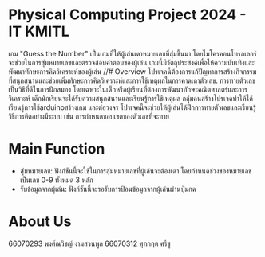 # Physical Computing Project 2024 - IT KMITL
เกม "Guess the Number" เป็นเกมที่ให้ผู้เล่นเดาหมายเลขที่สุ่มขึ้นมา โดยไมโครคอนโทรลเลอร์จะช่วยในการสุ่มหมายเลขและตรวจสอบคำตอบของผู้เล่น เกมนี้มีวัตถุประสงค์เพื่อให้ความบันเทิงและพัฒนาทักษะการคิดวิเคราะห์ของผู้เล่น
//# Overview
โปรเจคนี้ต้องการแก้ปัญหาการสร้างกิจกรรมที่สนุกสนานและช่วยเพิ่มทักษะการคิดวิเคราะห์และการใช้เหตุผลในการคาดเดาตัวเลข. การทายตัวเลขเป็นวิธีที่ดีในการฝึกสมอง โดยเฉพาะในเด็กหรือผู้เรียนที่ต้องการพัฒนาทักษะคณิตศาสตร์และการวิเคราะห์ เด็กนักเรียนจะได้รับความสนุกสนานและเรียนรู้การใช้เหตุผล กลุ่มคนสร้างโปรเจคทำให้ได้เรียนรู้การใช้arduinoสร้างเกม และต่อวงจร โปรเจคนี้จะช่วยให้ผู้เล่นได้ฝึกการทายตัวเลขและเรียนรู้วิธีการคิดอย่างมีระบบ เช่น การกำหนดขอบเขตของตัวเลขที่จะทาย
# Main Function
*  สุ่มหมายเลข: ฟังก์ชันนี้จะใช้ในการสุ่มหมายเลขที่ผู้เล่นจะต้องเดา โดยกำหนดช่วงของหมายเลขเป็นเลข 0-9 ทั้งหมด 3 หลัก
*  รับข้อมูลจากผู้เล่น: ฟังก์ชันนี้จะรอรับการป้อนข้อมูลจากผู้เล่นผ่านปุ่มกด

# About Us 
66070293 พงศ์ณวิชญ์ งามสวนพูล
66070312 ศุภกฤต ศรีชู
